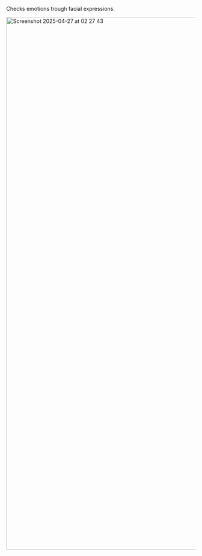 Checks emotions trough facial expressions.

<img width="1415" alt="Screenshot 2025-04-27 at 02 27 43" src="https://github.com/user-attachments/assets/d81da540-b874-410a-8873-476b6510e924" />
